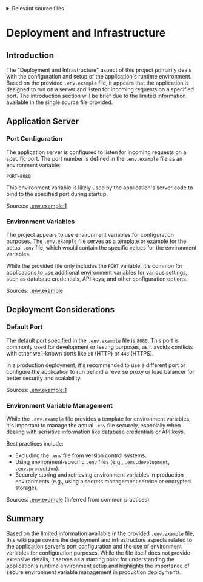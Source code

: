 <details>
<summary>Relevant source files</summary>

The following files were used as context for generating this wiki page:

- [.env.example](https://github.com/aanickode/access-control-service/blob/main/.env.example)
<!-- Add additional relevant files if fewer than 5 were provided -->
</details>

# Deployment and Infrastructure

## Introduction

The "Deployment and Infrastructure" aspect of this project primarily deals with the configuration and setup of the application's runtime environment. Based on the provided `.env.example` file, it appears that the application is designed to run on a server and listen for incoming requests on a specified port. The introduction section will be brief due to the limited information available in the single source file provided.

## Application Server

### Port Configuration

The application server is configured to listen for incoming requests on a specific port. The port number is defined in the `.env.example` file as an environment variable:

```
PORT=8080
```

This environment variable is likely used by the application's server code to bind to the specified port during startup.

Sources: [.env.example:1]()

### Environment Variables

The project appears to use environment variables for configuration purposes. The `.env.example` file serves as a template or example for the actual `.env` file, which would contain the specific values for the environment variables.

While the provided file only includes the `PORT` variable, it's common for applications to use additional environment variables for various settings, such as database credentials, API keys, and other configuration options.

Sources: [.env.example]()

## Deployment Considerations

### Default Port

The default port specified in the `.env.example` file is `8080`. This port is commonly used for development or testing purposes, as it avoids conflicts with other well-known ports like `80` (HTTP) or `443` (HTTPS).

In a production deployment, it's recommended to use a different port or configure the application to run behind a reverse proxy or load balancer for better security and scalability.

Sources: [.env.example:1]()

### Environment Variable Management

While the `.env.example` file provides a template for environment variables, it's important to manage the actual `.env` file securely, especially when dealing with sensitive information like database credentials or API keys.

Best practices include:

- Excluding the `.env` file from version control systems.
- Using environment-specific `.env` files (e.g., `.env.development`, `.env.production`).
- Securely storing and retrieving environment variables in production environments (e.g., using a secrets management service or encrypted storage).

Sources: [.env.example]() (Inferred from common practices)

## Summary

Based on the limited information available in the provided `.env.example` file, this wiki page covers the deployment and infrastructure aspects related to the application server's port configuration and the use of environment variables for configuration purposes. While the file itself does not provide extensive details, it serves as a starting point for understanding the application's runtime environment setup and highlights the importance of secure environment variable management in production deployments.